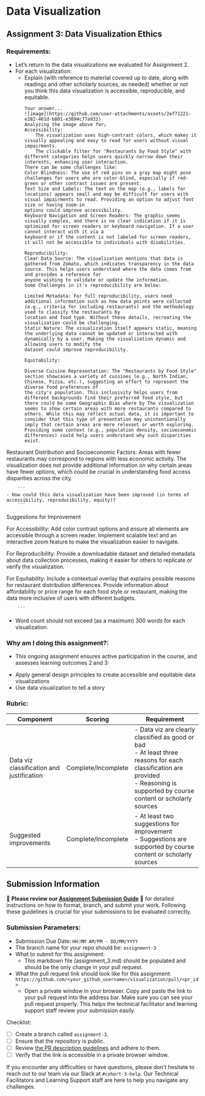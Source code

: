 # Data Visualization

## Assignment 3: Data Visualization Ethics

### Requirements:
- Let’s return to the data visualizations we evaluated for Assignment 2.  
- For each visualization: 
    - Explain (with reference to material covered up to date, along with readings and other scholarly sources, as needed) whether or not you think this data visualization is accessible, reproducible, and equitable. 
        ```
        Your answer...
        ![image](https://github.com/user-attachments/assets/2ef71221-e282-461d-b801-e3094c77a932)
        Analyzing the image above for;
        Accessibility:
            The visualization uses high-contrast colors, which makes it visually appealing and easy to read for users without visual impairments.
            The clickable filter for "Restaurants by Food Style" with different categories helps users quickly narrow down their interests, enhancing user interaction.
        There can be some challenges like:
        Color Blindness: The use of red pins on a gray map might pose challenges for users who are color-blind, especially if red-green or other contrast issues are present.
        Text Size and Labels: The text on the map (e.g., labels for locations) appears small and may be difficult for users with visual impairments to read. Providing an option to adjust font size or having zoom-in 
        options could improve accessibility.
        Keyboard Navigation and Screen Readers: The graphic seems visually complex, and there is no clear indication if it is optimized for screen readers or keyboard navigation. If a user cannot interact with it via a 
        keyboard or if the content is not labeled for screen readers, it will not be accessible to individuals with disabilities.

        Reproducibility:
       Clear Data Source: The visualization mentions that data is gathered from Zomato, which indicates transparency in the data source. This helps users understand where the data comes from and provides a reference for 
      anyone wishing to validate or update the information.
      Some Challenges in it's reproducibility are below:

      Limited Metadata: For full reproducibility, users need additional information such as how data points were collected (e.g., criteria for including restaurants) and the methodology used to classify the restaurants by 
      location and food type. Without these details, recreating the visualization could be challenging.
      Static Nature: The visualization itself appears static, meaning the underlying data cannot be updated or interacted with dynamically by a user. Making the visualization dynamic and allowing users to modify the 
      dataset could improve reproducibility.

      Equitability:

      Diverse Cuisine Representation: The "Restaurants by Food Style" section showcases a variety of cuisines (e.g., North Indian, Chinese, Pizza, etc.), suggesting an effort to represent the diverse food preferences of 
      the city's population. This inclusivity helps users from different backgrounds find their preferred food style, but there could be some Geographic Bias where by The visualization seems to show certain areas with more restaurants compared to others. While this may reflect actual data, it is important to consider that this type of presentation may unintentionally imply that certain areas are more relevant or worth exploring. Providing some context (e.g., population density, socioeconomic differences) could help users understand why such disparities exist.
Restaurant Distribution and Socioeconomic Factors: Areas with fewer restaurants may correspond to regions with less economic activity. The visualization does not provide additional information on why certain areas have fewer options, which could be crucial in understanding food access disparities across the city.

        ```
    - How could this data visualization have been improved (in terms of accessibility, reproducibility, equity)?  
        ```
Suggestions for Improvement

For Accessibility:
Add color contrast options and ensure all elements are accessible through a screen reader.
Implement scalable text and an interactive zoom feature to make the visualization easier to navigate.

For Reproducibility:
Provide a downloadable dataset and detailed metadata about data collection processes, making it easier for others to replicate or verify the visualization.

For Equitability:
Include a contextual overlay that explains possible reasons for restaurant distribution differences.
Provide information about affordability or price range for each food style or restaurant, making the data more inclusive of users with different budgets.



        ```

- Word count should not exceed (as a maximum) 300 words for each visualization. 

### Why am I doing this assignment?:
- This ongoing assignment ensures active participation in the course, and assesses learning outcomes 2 and 3:  
* Apply general design principles to create accessible and equitable data visualizations
* Use data visualization to tell a story

### Rubric:
| Component               | Scoring   | Requirement                                                 |
|-------------------------|-----------|-------------------------------------------------------------|
| Data viz classification and justification | Complete/Incomplete | - Data viz are clearly classified as good or bad<br />- At least three reasons for each classification are provided<br />- Reasoning is supported by course content or scholarly sources |
| Suggested improvements  | Complete/Incomplete | - At least two suggestions for improvement<br />- Suggestions are supported by course content or scholarly sources |

## Submission Information

🚨 **Please review our [Assignment Submission Guide](https://github.com/UofT-DSI/onboarding/blob/main/onboarding_documents/submissions.md)** 🚨 for detailed instructions on how to format, branch, and submit your work. Following these guidelines is crucial for your submissions to be evaluated correctly.

### Submission Parameters:
* Submission Due Date: `HH:MM AM/PM - DD/MM/YYYY`
* The branch name for your repo should be: `assignment-3`
* What to submit for this assignment:
    * This markdown file (assignment_3.md) should be populated and should be the only change in your pull request.
* What the pull request link should look like for this assignment: `https://github.com/<your_github_username>/visualization/pull/<pr_id>`
    * Open a private window in your browser. Copy and paste the link to your pull request into the address bar. Make sure you can see your pull request properly. This helps the technical facilitator and learning support staff review your submission easily.

Checklist:
- [ ] Create a branch called `assignment-3`.
- [ ] Ensure that the repository is public.
- [ ] Review [the PR description guidelines](https://github.com/UofT-DSI/onboarding/blob/main/onboarding_documents/submissions.md#guidelines-for-pull-request-descriptions) and adhere to them.
- [ ] Verify that the link is accessible in a private browser window.

If you encounter any difficulties or have questions, please don't hesitate to reach out to our team via our Slack at `#cohort-3-help`. Our Technical Facilitators and Learning Support staff are here to help you navigate any challenges.
